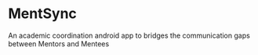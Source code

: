 # MentSync
An academic coordination android app to bridges the communication gaps between Mentors and Mentees
